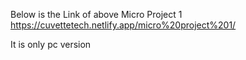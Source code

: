 Below is the Link of above Micro Project 1
https://cuvettetech.netlify.app/micro%20project%201/

It is only pc version
